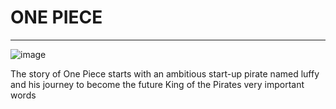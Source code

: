 # ONE PIECE
---
![image](https://github.com/HerreraKianne/app-dev/assets/169724206/a9961032-1212-4483-b579-2fe14dec7c7b)

The story of One Piece starts with an ambitious start-up pirate named luffy and his journey to become the future King of the Pirates
very important words
